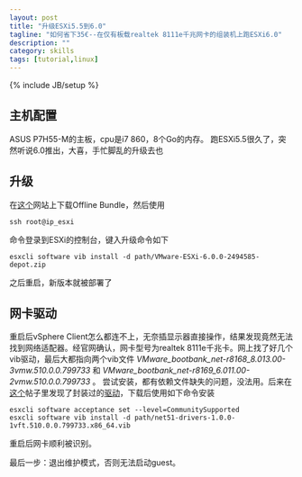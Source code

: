 ```yaml
---
layout: post
title: "升级ESXi5.5到6.0"
tagline: "如何省下35€--在仅有板载realtek 8111e千兆网卡的组装机上跑ESXi6.0"
description: ""
category: skills
tags: [tutorial,linux]
---
```

{% include JB/setup %}

## 主机配置
ASUS P7H55-M的主板，cpu是i7 860，8个Go的内存。  跑ESXi5.5很久了，突然听说6.0推出，大喜，手忙脚乱的升级去也

## 升级
在[这个](http://isite.tw/2015/03/13/13049)网站上下载Offline Bundle，然后使用

	ssh root@ip_esxi
	
命令登录到ESXi的控制台，键入升级命令如下

	esxcli software vib install -d path/VMware-ESXi-6.0.0-2494585-depot.zip
	
之后重启，新版本就被部署了

## 网卡驱动
重启后vSphere Client怎么都连不上，无奈插显示器直接操作，结果发现竟然无法找到网络适配器。经官网确认，网卡型号为realtek 8111e千兆卡。网上找了好几个vib驱动，最后大都指向两个vib文件
_VMware_bootbank_net-r8168_8.013.00-3vmw.510.0.0.799733_ 和 _VMware_bootbank_net-r8169_6.011.00-2vmw.510.0.0.799733_ 。 
尝试安装，都有依赖文件缺失的问题，没法用。后来在[这个](http://www.vdicloud.nl/2015/02/07/realtek-nic-on-vsphere-6)帖子里发现了封装过的[驱动](http://vibsdepot.v-front.de/depot/vft/net51-drivers-1.0/net51-drivers-1.0.0-1vft.510.0.0.799733.x86_64.vib)，下载后使用如下命令安装

	esxcli software acceptance set --level=CommunitySupported
	esxcli software vib install -d path/net51-drivers-1.0.0-1vft.510.0.0.799733.x86_64.vib 
	
重启后网卡顺利被识别。

最后一步：退出维护模式，否则无法启动guest。